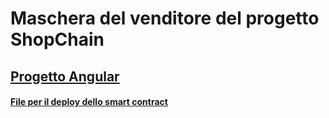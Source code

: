 # Maschera del venditore del progetto ShopChain
## [Progetto Angular](FrontEnd)
#### [File per il deploy dello smart contract](ContractDeploy)

